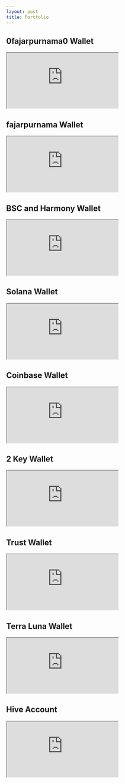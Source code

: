 ```yaml
---
layout: post
title: Portfolio
---
```


<h2 id="0fajarpurnama0wallet">0fajarpurnama0 Wallet</h2>
<div class="video-container">
	<iframe src="https://markr.io/#/wallet?address=0xCf354A0012160bC5dAe441C49f0B2d7E4A4fFC96" title="0fajarpurnama0 Wallet"></iframe>
</div>

<h2 id="fajarpurnamawallet">fajarpurnama Wallet</h2>
<div class="video-container">
	<iframe src="https://debank.com/profile/0x9cbD20f35E039499fBe203c69c834d35b538c5c0" title="fajarpurnama Wallet"></iframe>
</div>

<h2 id="bscandharmonywallet">BSC and Harmony Wallet</h2>
<div class="video-container">
	<iframe src="https://apeboard.finance/dashboard/0xD9c6F048c08bCb24190C0FDE5BbC622f51F83469" title="BSC Wallet"></iframe>
</div>

<h2 id="solanawallet">Solana Wallet</h2>
<div class="video-container">
	<iframe src="https://sonar.watch/dashboard/FNY6aisHK3MKf2MosbtN4BmfWDx8MF96aWTzJFFnPPYy" title="Solana Wallet"></iframe>
</div>

<h2 id="coinbasewallet">Coinbase Wallet</h2>
<div class="video-container">
	<iframe src="https://apeboard.finance/dashboard/0xC64661b85312225Bfe104e1170AF1A47AEaf49e9" title="Coinbase Wallet"></iframe>
</div>

<h2 id="2keywallet">2 Key Wallet</h2>
<div class="video-container">
	<iframe src="https://apeboard.finance/dashboard/0x6678fB855Dc18F2952bC49497Fb1c65165711568" title="2 Key Wallet"></iframe>
</div>

<h2 id="trustwallet">Trust Wallet</h2>
<div class="video-container">
	<iframe src="https://apeboard.finance/dashboard/0xa68Fa4f9DCdDF363B1Cd86538E264BbD4AF71ffA" title="Trust Wallet"></iframe>
</div>

<h2 id="terralunawallet">Terra Luna Wallet</h2>
<div class="video-container">
	<iframe src="https://apeboard.finance/dashboard/terra1d9q9md249hrlwyq6sqvpt7mxmvyfkj8ukn0qlc" title="Terra Luna Wallet"></iframe>
</div>

<h2 id="hiveaccount">Hive Account</h2>
<div class="video-container">
	<iframe src="https://hivestats.io/@fajar.purnama" title="Hive Account"></iframe>
</div>